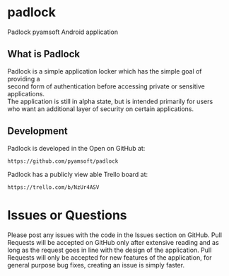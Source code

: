 # padlock
Padlock pyamsoft Android application

## What is Padlock

Padlock is a simple application locker which has the simple goal of providing a  
second form of authentication before accessing private or sensitive applications.  
The application is still in alpha state, but is intended primarily for users  
who want an additional layer of security on certain applications.

## Development

Padlock is developed in the Open on GitHub at:  
```
https://github.com/pyamsoft/padlock
```

Padlock has a publicly view able Trello board at:
```
https://trello.com/b/NzUr4ASV
```

# Issues or Questions

Please post any issues with the code in the Issues section on GitHub. Pull Requests 
will be accepted on GitHub only after extensive reading and as long as the request 
goes in line with the design of the application. Pull Requests will only be 
accepted for new features of the application, for general purpose bug fixes, creating 
an issue is simply faster.

